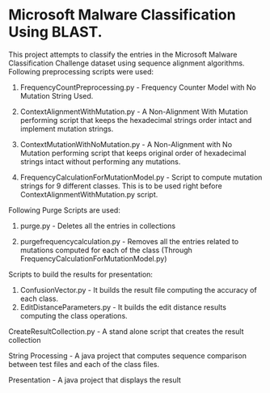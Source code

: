# Microsoft Malware Classification Using BLAST.

This project attempts to classify the entries in the Microsoft Malware Classification Challenge dataset using sequence alignment algorithms. 
Following preprocessing scripts were used:

1. FrequencyCountPreprocessing.py - Frequency Counter Model with No Mutation String Used.
2. ContextAlignmentWithMutation.py - A Non-Alignment With Mutation performing script that keeps the hexadecimal strings order intact and implement mutation strings.

3. ContextMutationWithNoMutation.py -  A Non-Alignment with No Mutation performing script that keeps original order of hexadecimal strings intact without performing any mutations.

4. FrequencyCalculationForMutationModel.py - Script to compute mutation strings for 9 different classes. This is to be used right before ContextAlignmentWithMutation.py script.

Following Purge Scripts are used:

1. purge.py - Deletes all the entries in collections

2. purgefrequencycalculation.py - Removes all the entries related to mutations computed for each of the class (Through FrequencyCalculationForMutationModel.py)

Scripts to build the results for presentation:

1. ConfusionVector.py - It builds the result file computing the accuracy of each class.
2. EditDistanceParameters.py - It builds the edit distance results computing the class operations.

CreateResultCollection.py - A stand alone script that creates the result collection

String Processing - A java project that computes sequence comparison between test files and each of the class files.

Presentation - A java project that displays the result
